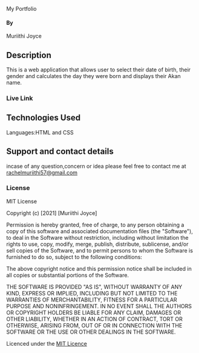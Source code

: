 
My Portfolio

#### By 
Muriithi Joyce
## Description
This is a web application that allows user to select their date of birth, their gender and calculates the day they were born and displays their Akan name.

### Live Link



## Technologies Used
Languages:HTML and CSS

## Support and contact details
incase of any question,concern or idea please feel free to contact me at rachelmuriithi57@gmail.com

### License
MIT License

Copyright (c) [2021] [Muriithi Joyce]

Permission is hereby granted, free of charge, to any person obtaining a copy
of this software and associated documentation files (the "Software"), to deal
in the Software without restriction, including without limitation the rights
to use, copy, modify, merge, publish, distribute, sublicense, and/or sell
copies of the Software, and to permit persons to whom the Software is
furnished to do so, subject to the following conditions:

The above copyright notice and this permission notice shall be included in all
copies or substantial portions of the Software.

THE SOFTWARE IS PROVIDED "AS IS", WITHOUT WARRANTY OF ANY KIND, EXPRESS OR
IMPLIED, INCLUDING BUT NOT LIMITED TO THE WARRANTIES OF MERCHANTABILITY,
FITNESS FOR A PARTICULAR PURPOSE AND NONINFRINGEMENT. IN NO EVENT SHALL THE
AUTHORS OR COPYRIGHT HOLDERS BE LIABLE FOR ANY CLAIM, DAMAGES OR OTHER
LIABILITY, WHETHER IN AN ACTION OF CONTRACT, TORT OR OTHERWISE, ARISING FROM,
OUT OF OR IN CONNECTION WITH THE SOFTWARE OR THE USE OR OTHER DEALINGS IN THE
SOFTWARE.

Licenced under the [MIT Licence](LICENCE)